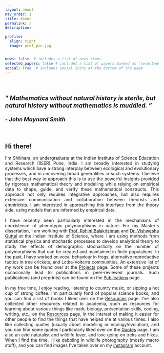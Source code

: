 ```yaml
---
layout: about
nav_order: 1
title: About
permalink: /
description:

profile:
  align: right
  image: prof_pic.jpg


news: false  # includes a list of news items
selected_papers: false # includes a list of papers marked as "selected={true}"
social: true  # includes social icons at the bottom of the page
---
```

<!---
<blockquote>
Mathematics without natural history is sterile, but natural history without mathematics is muddled.
<cite style="text-align: right"> - John Maynard Smith </cite>
</blockquote>
--->

<h1> <span  style="font-size:70%;text-align: justify;width:10%"> <br> &#8220; <i> Mathematics without natural history is sterile, but natural history without mathematics is muddled. &#8221; </i> </span> <br> <cite style="text-align:right-align;font-size: 65%"> <br> - John Maynard Smith </cite> </h1>
<br>
<h2> <b> Hi there! </b> </h2>
<div style="text-align: justify">
I'm Shikhara, an undergraduate at the Indian Institute of Science Education and Research (IISER) Pune, India. I am broadly interested in studying systems which have a strong interplay between ecological and evolutionary processes, and in uncovering broad generalities in such systems. I believe that the best way to approach this is to use the powerful insights provided by rigorous mathematical theory and modelling while relying on empirical data to shape, guide, and verify these mathematical constructs. This approach not only requires integrative approaches, but also requires extensive communication and collaboration between theorists and empiricists. I am interested in approaching this interface from the theory side, using models that are informed by empirical data.<br>
<br>
I have recently been particularly interested in the mechanisms of coexistence of phenotypic polymorphisms in nature. For my Master's dissertation, I am working with <a href = 'https://sites.google.com/view/rohinibalakrishnanlab/home'>Prof. Rohini Balakrishnan</a> and <a href='https://teelabiisc.wordpress.com/'>Dr. Vishwesha Guttal</a> at the Indian Institute of Science, where I am using methods from statistical physics and stochastic processes to develop analytical theory to study the effects of demographic stochasticity on the number of polymorphisms that can be created and maintained in finite populations. In the past, I have worked on vocal behaviour in frogs, alternative reproductive tactics in tree crickets, and Lotka-Volterra communities. An extensive list of my work can be found over at the <a href='https://thepandalorian.github.io/projects/'>Projects</a> page. Some of these projects occasionally lead to publications in peer-reviewed journals. Such publications (and preprints) can be found on the <a href='https://thepandalorian.github.io/publications/'>Publications</a> page.<br>
<br>
In my free time, I enjoy reading, listening to country music, or sipping a hot cup of strong coffee. I'm particularly fond of popular science books, and you can find a list of books I liked over on the <a href='https://thepandalorian.github.io/resources/'>Resources</a> page. I've also collected other resources related to academia, such as resources for learning about various things like math, biology, presentation skills, coding, writing, etc., on the <a href='https://thepandalorian.github.io/resources/'>Resources</a> page, in the interest of making it easier for other people to find the things that have helped me at various times. I also like collecting quotes (usually about modelling or ecology/evolution), and you can find some quotes I particularly liked over on the <a href='https://thepandalorian.github.io/Quotes/'>Quotes</a> page. I am also an avid naturalist and wildlife lover, and love going on treks and hikes. When I find the time, I like dabbling in wildlife photography (mostly macro stuff), and you can find images I've taken over on my <a href = "https://www.instagram.com/shikhara_bhat/?hl=en">instagram</a> account.
</div>

